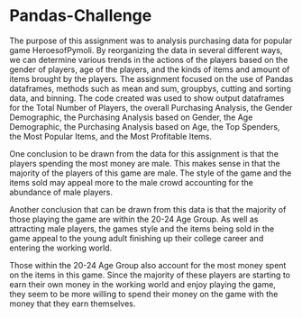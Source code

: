 # Pandas-Challenge

The purpose of this assignment was to analysis purchasing data for popular game HeroesofPymoli.  By reorganizing the data in several different ways, we can determine various trends in the actions of the players based on the gender of players, age of the players, and the kinds of items and amount of items brought by the players.  The assignment focused on the use of Pandas dataframes, methods such as mean and sum, groupbys, cutting and sorting data, and binning.  The code created was used to show output dataframes for the Total Number of Players, the overall Purchasing Analysis, the Gender Demographic, the Purchasing Analysis based on Gender, the Age Demographic, the Purchasing Analysis based on Age, the Top Spenders, the Most Popular Items, and the Most Profitable Items.

One conclusion to be drawn from the data for this assignment is that the players spending the most money are male.  This makes sense in that the majority of the players of this game are male.  The style of the game and the items sold may appeal more to the male crowd accounting for the abundance of male players.

Another conclusion that can be drawn from this data is that the majority of those playing the game are within the 20-24 Age Group.  As well as attracting male players, the games style and the items being sold in the game appeal to the young adult finishing up their college career and entering the working world.

Those within the 20-24 Age Group also account for the most money spent on the items in this game.  Since the majority of these players are starting to earn their own money in the working world and enjoy playing the game, they seem to be more willing to spend their money on the game with the money that they earn themselves.
